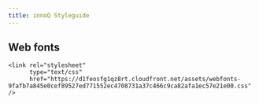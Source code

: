 ```yaml
---
title: innoQ Styleguide
---
```


## Web fonts

    <link rel="stylesheet"
          type="text/css"
          href="https://d1feosfg1qz8rt.cloudfront.net/assets/webfonts-9fafb7a845e0cef89527ed771552ec4708731a37c466c9ca82afa1ec57e21e00.css" />
